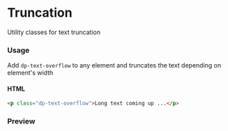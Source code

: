 # Truncation
Utility classes for text truncation

### Usage
Add `dp-text-overflow` to any element and truncates the text depending on element's width

#### HTML

```html
<p class="dp-text-overflow">Long text coming up ...</p>
```

### Preview
<!-- STORY -->
